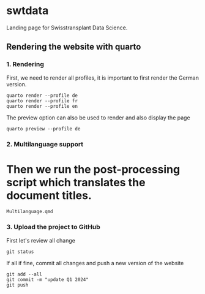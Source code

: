 # swtdata

Landing page for Swisstransplant Data Science.

## Rendering the website with quarto

### 1. Rendering

First, we need to render all profiles, it is important to first render the German version.

    quarto render --profile de
    quarto render --profile fr
    quarto render --profile en
    
The preview option can also be used to render and also display the page

    quarto preview --profile de

### 2. Multilanguage support

# Then we run the post-processing script which translates the document titles.
    
    Multilanguage.qmd
    
### 3. Upload the project to GitHub

First let's review all change

    git status
    
If all if fine, commit all changes and push a new version of the website

    git add --all
    git commit -m "update Q1 2024"
    git push
    
    